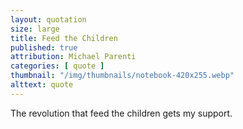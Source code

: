 ```yaml
---
layout: quotation
size: large
title: Feed the Children
published: true
attribution: Michael Parenti
categories: [ quote ]
thumbnail: "/img/thumbnails/notebook-420x255.webp"
alttext: quote
---
```


The revolution that feed the children gets my support.

